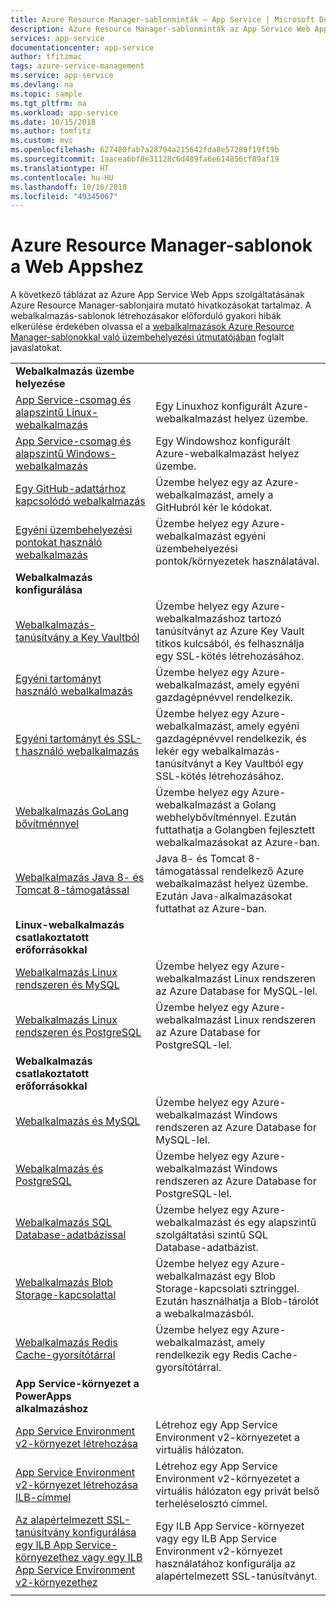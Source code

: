 ```yaml
---
title: Azure Resource Manager-sablonminták – App Service | Microsoft Docs
description: Azure Resource Manager-sablonminták az App Service Web Apps szolgáltatásához
services: app-service
documentationcenter: app-service
author: tfitzmac
tags: azure-service-management
ms.service: app-service
ms.devlang: na
ms.topic: sample
ms.tgt_pltfrm: na
ms.workload: app-service
ms.date: 10/15/2018
ms.author: tomfitz
ms.custom: mvc
ms.openlocfilehash: 627480fab7a28794a215642fda8e57280f19f19b
ms.sourcegitcommit: 1aacea6bf8e31128c6d489fa6e614856cf89af19
ms.translationtype: HT
ms.contentlocale: hu-HU
ms.lasthandoff: 10/16/2018
ms.locfileid: "49345067"
---
```

# <a name="azure-resource-manager-templates-for-web-apps"></a>Azure Resource Manager-sablonok a Web Appshez

A következő táblázat az Azure App Service Web Apps szolgáltatásának Azure Resource Manager-sablonjaira mutató hivatkozásokat tartalmaz. A webalkalmazás-sablonok létrehozásakor előforduló gyakori hibák elkerülése érdekében olvassa el a [webalkalmazások Azure Resource Manager-sablonokkal való üzembehelyezési útmutatójában](web-sites-rm-template-guidance.md) foglalt javaslatokat.

| | |
|-|-|
|**Webalkalmazás üzembe helyezése**||
| [App Service-csomag és alapszintű Linux-webalkalmazás](https://github.com/Azure/azure-quickstart-templates/tree/master/101-webapp-basic-linux) | Egy Linuxhoz konfigurált Azure-webalkalmazást helyez üzembe. |
| [App Service-csomag és alapszintű Windows-webalkalmazás](https://github.com/Azure/azure-quickstart-templates/tree/master/101-webapp-basic-windows) | Egy Windowshoz konfigurált Azure-webalkalmazást helyez üzembe. |
| [Egy GitHub-adattárhoz kapcsolódó webalkalmazás](https://github.com/Azure/azure-quickstart-templates/tree/master/201-web-app-github-deploy)| Üzembe helyez egy az Azure-webalkalmazást, amely a GitHubról kér le kódokat. |
| [Egyéni üzembehelyezési pontokat használó webalkalmazás](https://github.com/Azure/azure-quickstart-templates/tree/master/101-webapp-custom-deployment-slots)| Üzembe helyez egy Azure-webalkalmazást egyéni üzembehelyezési pontok/környezetek használatával. |
|**Webalkalmazás konfigurálása**||
| [Webalkalmazás-tanúsítvány a Key Vaultból](https://github.com/Azure/azure-quickstart-templates/tree/master/201-web-app-certificate-from-key-vault)| Üzembe helyez egy Azure-webalkalmazáshoz tartozó tanúsítványt az Azure Key Vault titkos kulcsából, és felhasználja egy SSL-kötés létrehozásához. |
| [Egyéni tartományt használó webalkalmazás](https://github.com/Azure/azure-quickstart-templates/tree/master/201-web-app-custom-domain)| Üzembe helyez egy Azure-webalkalmazást, amely egyéni gazdagépnévvel rendelkezik. |
| [Egyéni tartományt és SSL-t használó webalkalmazás](https://github.com/Azure/azure-quickstart-templates/tree/master/201-web-app-custom-domain-and-ssl)| Üzembe helyez egy Azure-webalkalmazást, amely egyéni gazdagépnévvel rendelkezik, és lekér egy webalkalmazás-tanúsítványt a Key Vaultból egy SSL-kötés létrehozásához. |
| [Webalkalmazás GoLang bővítménnyel](https://github.com/Azure/azure-quickstart-templates/tree/master/101-webapp-with-golang)| Üzembe helyez egy Azure-webalkalmazást a Golang webhelybővítménnyel. Ezután futtathatja a Golangben fejlesztett webalkalmazásokat az Azure-ban. |
| [Webalkalmazás Java 8- és Tomcat 8-támogatással](https://github.com/Azure/azure-quickstart-templates/tree/master/201-web-app-java-tomcat)| Java 8- és Tomcat 8-támogatással rendelkező Azure webalkalmazást helyez üzembe. Ezután Java-alkalmazásokat futtathat az Azure-ban. |
|**Linux-webalkalmazás csatlakoztatott erőforrásokkal**||
| [Webalkalmazás Linux rendszeren és MySQL](https://github.com/Azure/azure-quickstart-templates/tree/master/101-webapp-linux-managed-mysql) | Üzembe helyez egy Azure-webalkalmazást Linux rendszeren az Azure Database for MySQL-lel. |
| [Webalkalmazás Linux rendszeren és PostgreSQL](https://github.com/Azure/azure-quickstart-templates/tree/master/101-webapp-linux-managed-postgresql) | Üzembe helyez egy Azure-webalkalmazást Linux rendszeren az Azure Database for PostgreSQL-lel. |
|**Webalkalmazás csatlakoztatott erőforrásokkal**||
| [Webalkalmazás és MySQL](https://github.com/Azure/azure-quickstart-templates/tree/master/101-webapp-managed-mysql)| Üzembe helyez egy Azure-webalkalmazást Windows rendszeren az Azure Database for MySQL-lel. |
| [Webalkalmazás és PostgreSQL](https://github.com/Azure/azure-quickstart-templates/tree/master/101-webapp-managed-postgresql)| Üzembe helyez egy Azure-webalkalmazást Windows rendszeren az Azure Database for PostgreSQL-lel. |
| [Webalkalmazás SQL Database-adatbázissal](https://github.com/Azure/azure-quickstart-templates/tree/master/201-web-app-sql-database)| Üzembe helyez egy Azure-webalkalmazást és egy alapszintű szolgáltatási szintű SQL Database-adatbázist. |
| [Webalkalmazás Blob Storage-kapcsolattal](https://github.com/Azure/azure-quickstart-templates/tree/master/201-web-app-blob-connection)| Üzembe helyez egy Azure-webalkalmazást egy Blob Storage-kapcsolati sztringgel. Ezután használhatja a Blob-tárolót a webalkalmazásból. |
| [Webalkalmazás Redis Cache-gyorsítótárral](https://github.com/Azure/azure-quickstart-templates/tree/master/201-web-app-with-redis-cache)| Üzembe helyez egy Azure-webalkalmazást, amely rendelkezik egy Redis Cache-gyorsítótárral. |
|**App Service-környezet a PowerApps alkalmazáshoz**||
| [App Service Environment v2-környezet létrehozása](https://github.com/Azure/azure-quickstart-templates/tree/master/201-web-app-asev2-create) | Létrehoz egy App Service Environment v2-környezetet a virtuális hálózaton. |
| [App Service Environment v2-környezet létrehozása ILB-címmel](https://github.com/Azure/azure-quickstart-templates/tree/master/201-web-app-asev2-ilb-create/) | Létrehoz egy App Service Environment v2-környezetet a virtuális hálózaton egy privát belső terheléselosztó címmel. |
| [Az alapértelmezett SSL-tanúsítvány konfigurálása egy ILB App Service-környezethez vagy egy ILB App Service Environment v2-környezethez](https://github.com/Azure/azure-quickstart-templates/tree/master/201-web-app-ase-ilb-configure-default-ssl) | Egy ILB App Service-környezet vagy egy ILB App Service Environment v2-környezet használatához konfigurálja az alapértelmezett SSL-tanúsítványt. |
| | |
